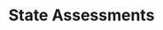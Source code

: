 ---
layout: bos_content
permalink: /operating-budget/state-assessments/
title: State Assessments
card:
  - title: State assessments
    body: >
      In addition to Charter School Tuition, the State charges for MBTA and other items. Learn more.
    img: /img/featured_analysis/cards/fa-mbta.jpg
    link: /featured-analysis/state-assessments
components:
- breadcrumbs:
  - title: Home
    url: "/"
    local: true
  - title: Operating Budget
    url: "/operating-budget/"
    local: true
  - current: State assessments
  - published: 4/13/17
- intro:
  - title: State assessments
    short_desc: >
      Accompanying the local aid distributions on the State’s Cherry Sheet are charges to the City from the Commonwealth. The City expects to be assessed $264.9 million by the Commonwealth in FY18, $19.0 million over the previous year.
    description: >
      Aside from the assessments for Charter School Tuition and the Massachusetts Bay Transportation Authority (MBTA) state assessment growth is relatively small. In accordance with Proposition 2 1/2, these charges, except for Charter School Tuition, cannot increase by more than 2.5% annually on a statewide basis.
- table:
  - title: MBTA
    right_text:
      name: Back to all expenditures
      link: /operating-budget/
    columns:
    - "FY15 Actual": 81.27
      "FY16 Actual": 83.00
      "FY17 Budget": 83.82
      "FY18 Budget": 85.81
- table: 
  - title: Other State assessments
    right_text:
      name: Back to all expenditures
      link: /operating-budget/
    columns:
    - "FY15 Actual": 4.58
      "FY16 Actual": 4.79
      "FY17 Budget": 5.15
      "FY18 Budget": 4.71
- grid: 
  - grid_title: More budget analysis
  - card: /featured-analysis/bps-long-term-financial-plan
  - card: /featured-analysis/bps-long-term-financial-plan
  - card: /featured-analysis/bps-long-term-financial-plan
---